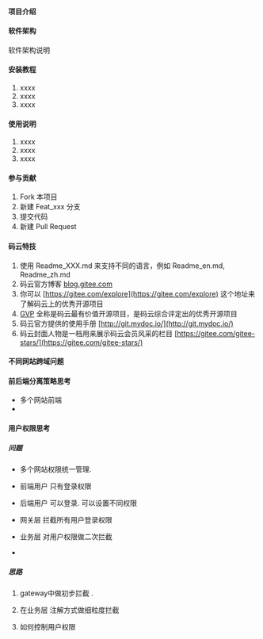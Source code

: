 

#### 项目介绍


#### 软件架构
软件架构说明


#### 安装教程

1. xxxx
2. xxxx
3. xxxx

#### 使用说明

1. xxxx
2. xxxx
3. xxxx

#### 参与贡献

1. Fork 本项目
2. 新建 Feat_xxx 分支
3. 提交代码
4. 新建 Pull Request


#### 码云特技

1. 使用 Readme\_XXX.md 来支持不同的语言，例如 Readme\_en.md, Readme\_zh.md
2. 码云官方博客 [blog.gitee.com](https://blog.gitee.com)
3. 你可以 [https://gitee.com/explore](https://gitee.com/explore) 这个地址来了解码云上的优秀开源项目
4. [GVP](https://gitee.com/gvp) 全称是码云最有价值开源项目，是码云综合评定出的优秀开源项目
5. 码云官方提供的使用手册 [http://git.mydoc.io/](http://git.mydoc.io/)
6. 码云封面人物是一档用来展示码云会员风采的栏目 [https://gitee.com/gitee-stars/](https://gitee.com/gitee-stars/)




#### 不同网站跨域问题



#### 前后端分离策略思考

- 多个网站前端
- ​



#### 用户权限思考

##### 问题

- 多个网站权限统一管理. 



- 前端用户 	只有登录权限
- 后端用户    	可以登录.  可以设置不同权限
- 网关层	拦截所有用户登录权限
- 业务层	对用户权限做二次拦截
- ​



##### 思路 

1. gateway中做初步拦截 . 
2. 在业务层 注解方式做细粒度拦截





1. 如何控制用户权限